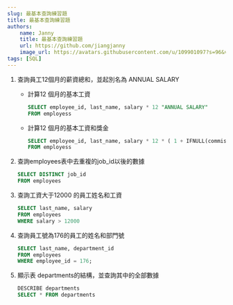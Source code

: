 ```yaml
---
slug: 最基本查詢練習題
title: 最基本查詢練習題
authors:
    name: Janny
    title: 最基本查詢練習題
    url: https://github.com/jiangjanny
    image_url: https://avatars.githubusercontent.com/u/109901097?s=96&v=4
tags: [SQL]
---
```


1. 查詢員工12個月的薪資總和，並起別名為 ANNUAL SALARY
    - 計算12 個月的基本工資
        ```sql
        SELECT employee_id, last_name, salary * 12 "ANNUAL SALARY"
        FROM employess
        ```
    - 計算12 個月的基本工資和獎金
        ```sql
        SELECT employee_id, last_name, salary * 12 * ( 1 + IFNULL(commission_pct, 0) ) "ANNUAL SALARY"
        FROM employess
        ```
   
2. 查詢employees表中去重複的job_id以後的數據

   ```sql
   SELECT DISTINCT job_id
   FROM employees
   ```
3. 查詢工資大于12000 的員工姓名和工資

   ```sql
   SELECT last_name, salary
   FROM employees
   WHERE salary > 12000
   ```
4. 查詢員工號為176的員工的姓名和部門號

   ```sql
   SELECT last_name, department_id
   FROM employees
   WHERE employee_id = 176;
   ```
5. 顯示表 departments的結構，並查詢其中的全部數據

   ```sql
   DESCRIBE departments
   SELECT * FROM departments
   ```

